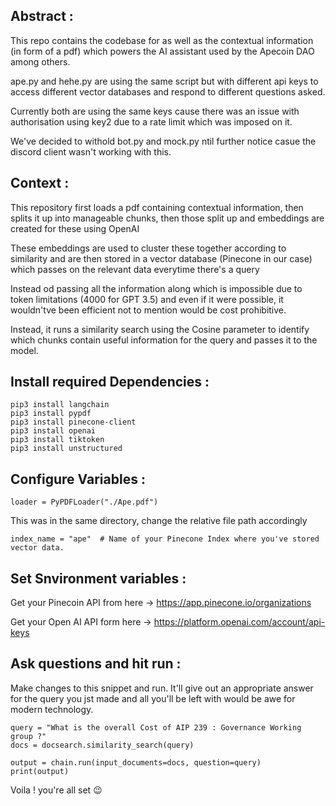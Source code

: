 ## Abstract :

This repo contains the codebase for as well as the contextual information (in form of a pdf) which powers the AI assistant used by the Apecoin DAO among others.

ape.py and hehe.py are using the same script but with different api keys to access different vector databases and respond to different questions asked.

Currently both are using the same keys cause there was an issue with authorisation using key2 due to a rate limit which was imposed on it.

We've decided to withold bot.py and mock.py ntil further notice casue the discord client wasn't working with this.

## Context :

This repository first loads a pdf containing contextual information, then splits it up into manageable chunks, then those split up and embeddings are created for these using OpenAI

These embeddings are used to cluster these together according to similarity and are then stored in a vector database (Pinecone in our case) which passes on the relevant data everytime there's a query

Instead od passing all the information along which is impossible due to token limitations (4000 for GPT 3.5) and even if it were possible, it wouldn'tve been efficient not to mention would be cost prohibitive.

Instead, it runs a similarity search using the Cosine parameter to identify which chunks contain useful information for the query and passes it to the model.

## Install required Dependencies :

```
pip3 install langchain
pip3 install pypdf
pip3 install pinecone-client
pip3 install openai
pip3 install tiktoken
pip3 install unstructured

```
## Configure Variables :

```
loader = PyPDFLoader("./Ape.pdf")
```
This was in the same directory, change the relative file path accordingly

```
index_name = "ape"  # Name of your Pinecone Index where you've stored vector data.
```

## Set Snvironment variables :

Get your Pinecoin API from here -> https://app.pinecone.io/organizations

Get your Open AI API form here -> https://platform.openai.com/account/api-keys

## Ask questions and hit run :

Make changes to this snippet and run. It'll give out an appropriate answer for the query you jst made and all you'll be left with would be awe for modern technology.

```
query = "What is the overall Cost of AIP 239 : Governance Working group ?"
docs = docsearch.similarity_search(query)

output = chain.run(input_documents=docs, question=query)
print(output)
```

Voila ! you're all set 😉